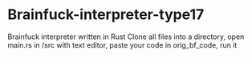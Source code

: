# Brainfuck-interpreter-type17
Brainfuck interpreter written in Rust
Clone all files into a directory, open main.rs in /src with text editor, paste your code in orig_bf_code, run it
